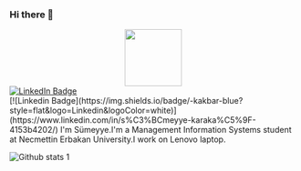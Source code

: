 ### Hi there 👋
<div id="header" align="center">
  <img src="https://media.giphy.com/media/M9gbBd9nbDrOTu1Mqx/giphy.gif" width="100"/>
</div>
<div id="badges">
  <a href="your-linkedin-URL">
    <img src="https://img.shields.io/badge/LinkedIn-blue?style=for-the-badge&logo=linkedin&logoColor=white" alt="LinkedIn Badge"/>
  </a>
  
</div>
 [![Linkedin Badge](https://img.shields.io/badge/-kakbar-blue?style=flat&logo=Linkedin&logoColor=white)](https://www.linkedin.com/in/s%C3%BCmeyye-karaka%C5%9F-4153b4202/)
I'm Sümeyye.I'm a Management Information Systems student at Necmettin Erbakan University.I work on Lenovo laptop.

![Github stats 1](https://github-readme-stats.vercel.app/api?username=krkssumeye&show_icons=true&theme=gradient) 


<!--
**krkssumeye/krkssumeye** is a ✨ _special_ ✨ repository because its `README.md` (this file) appears on your GitHub profile.

Here are some ideas to get you started:

- 🔭 I’m currently working on ...
- 🌱 I’m currently learning ...
- 👯 I’m looking to collabor![icons8-linkedin-circled](https://user-images.githubusercontent.com/78662905/173083804-79a66a89-8711-4af1-aa06-856030841366.gif)
ate on ...
- 🤔 I’m looking for help with ...
- 💬 Ask me about ...
- 📫 How to reach me: ...
- 😄 Pronouns: ...
- ⚡ Fun fact: ...
-->



